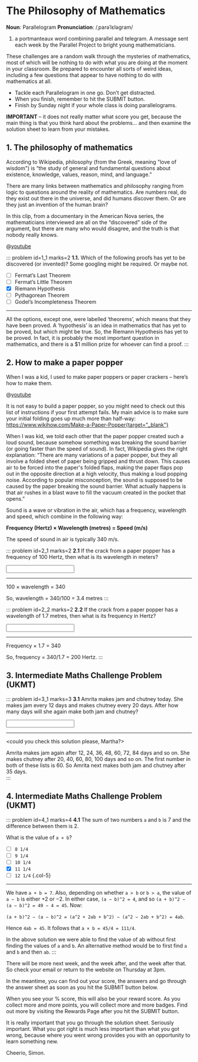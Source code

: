 # The Philosophy of Mathematics

<div class="dictionary">

__Noun__: Parallelogram
__Pronunciation__: /ˌparəˈlɛləɡram/

1. a portmanteaux word combining parallel and telegram. A message sent each
week by the Parallel Project to bright young mathematicians.

</div>

These challenges are a random walk through the mysteries of mathematics, most of which will be nothing to do with what you are doing at the moment in your classroom. Be prepared to encounter all sorts of weird ideas, including a few questions that appear to have nothing to do with mathematics at all.

* Tackle each Parallelogram in one go. Don’t get distracted.
* When you finish, remember to hit the SUBMIT button.
*	Finish by Sunday night if your whole class is doing parallelograms.

__IMPORTANT__ – it does not really matter what score you get, because the main thing is that you think hard about the problems... and then examine the solution sheet to learn from your mistakes.


## 1. The philosophy of mathematics

According to Wikipedia, philosophy (from the Greek, meaning "love of wisdom") is “the study of general and fundamental questions about existence, knowledge, values, reason, mind, and language.”  

There are many links between mathematics and philosophy ranging from logic to questions around the reality of mathematics. Are numbers real, do they exist out there in the universe, and did humans discover them. Or are they just an invention of the human brain?  

In this clip, from a documentary in the American Nova series, the mathematicians interviewed are all on the “discovered” side of the argument, but there are many who would disagree, and the truth is that nobody really knows.

@[youtube](hkSs29ILAeE?start=1150&end=1211&rel=0)

::: problem id=1_1 marks=2
__1.1.__ Which of the following proofs has yet to be discovered (or invented)? Some googling might be required. Or maybe not.

* [ ] Fermat’s Last Theorem
* [ ] Fermat’s Little Theorem
* [x] Riemann Hypothesis  
* [ ] Pythagorean Theorem
* [ ] Godel’s Incompleteness Theorem

---

All the options, except one, were labelled ‘theorems’, which means that they have been proved. A ‘hypothesis’ is an idea in mathematics that has yet to be proved, but which might be true. So, the Riemann Hypothesis has yet to be proved. In fact, it is probably the most important question in mathematics, and there is a $1 million prize for whoever can find a proof.
:::


## 2. How to make a paper popper

When I was a kid, I used to make paper poppers or paper crackers – here’s how to make them.

@[youtube](NqNOS51nmZc?rel=0)

It is not easy to build a paper popper, so you might need to check out this list of instructions if your first attempt fails. My main advice is to make sure your initial folding goes up much more than half-way: https://www.wikihow.com/Make-a-Paper-Popper{target="_blank"}  

When I was kid, we told each other that the paper popper created such a loud sound, because somehow something was breaking the sound barrier (or going faster than the speed of sound). In fact, Wikipedia gives the right explanation: “There are many variations of a paper popper, but they all involve a folded sheet of paper being gripped and thrust down. This causes air to be forced into the paper's folded flaps, making the paper flaps pop out in the opposite direction at a high velocity, thus making a loud popping noise. According to popular misconception, the sound is supposed to be caused by the paper breaking the sound barrier. What actually happens is that air rushes in a blast wave to fill the vacuum created in the pocket that opens.”

Sound is a wave or vibration in the air, which has a frequency, wavelength and speed, which combine in the following way:

__Frequency (Hertz) × Wavelength (metres) = Speed (m/s)__

The speed of sound in air is typically 340 m/s.

::: problem id=2_1 marks=2
__2.1__ If the crack from a paper popper has a frequency of 100 Hertz, then what is its wavelength in meters?

<input solution="3.4"/>

---

100 × wavelength = 340  

So, wavelength = 340/100 = 3.4 metres
:::

::: problem id=2_2 marks=2
__2.2__ If the crack from a paper popper has a wavelength of 1.7 metres, then what is its frequency in Hertz?

<input solution="200"/>

---

Frequency × 1.7 = 340  

So, frequency = 340/1.7 = 200 Hertz.
:::


## 3.	Intermediate Maths Challenge Problem (UKMT)
<!--- (2016) Q4.1 --->

::: problem id=3_1 marks=3
__3.1__ Amrita makes jam and chutney today.  She makes jam every 12 days and makes chutney every 20 days. After how many days will she again make both jam and chutney?


<input solution="60"/>

---

<could you check this solution please, Martha?>  

Amrita makes jam again after 12, 24, 36, 48, 60, 72, 84 days and so on. She makes chutney after 20, 40, 60, 80, 100 days and so on. The first number in both of these lists is 60. So Amrita next makes both jam and chutney after 35 days.  
:::


## 4.	Intermediate Maths Challenge Problem (UKMT)
<!--- (2016) Q12 --->

::: problem id=4_1 marks=4
__4.1__ The sum of two numbers `a` and `b` is 7 and the difference between them is 2.  

What is the value of `a × b`?

* [ ] `8 1/4`
* [ ] `9 1/4`
* [ ] `10 1/4`
* [x] `11 1/4`
* [ ] `12 1/4`
{.col-5}

---

We have `a + b = 7`. Also, depending on whether `a > b` or `b > a`, the value of `a − b` is either +2 or −2. In either case, `(a − b)^2 = 4`, and so `(a + b)^2 − (a − b)^2 = 49 − 4 = 45`. Now:  

`(a + b)^2 − (a − b)^2 = (a^2 + 2ab + b^2) − (a^2 − 2ab + b^2) = 4ab`.  

Hence `4ab = 45`. It follows that `a × b = 45/4 = 111/4`.  

In the above solution we were able to find the value of ab without first finding the values of `a` and `b`. An alternative method would be to first find `a` and `b` and then `ab`.
:::


There will be more next week, and the week after, and the week after that. So check your email or return to the website on Thursday at 3pm.

In the meantime, you can find out your score, the answers and go through the answer sheet as soon as you hit the SUBMIT button below.

When you see your % score, this will also be your reward score. As you collect more and more points, you will collect more and more badges. Find out more by visiting the Rewards Page after you hit the SUBMIT button.

It is really important that you go through the solution sheet. Seriously important. What you got right is much less important than what you got wrong, because where you went wrong provides you with an opportunity to learn something new.

Cheerio,
Simon.
